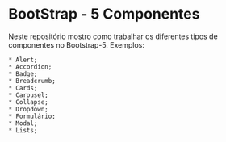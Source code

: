 # BootStrap - 5  Componentes 
 
 Neste repositório mostro como trabalhar os diferentes tipos de componentes no Bootstrap-5. 
 Exemplos: 
 
    * Alert;
    * Accordion;
    * Badge;
    * Breadcrumb;
    * Cards;
    * Carousel;
    * Collapse;
    * Dropdown;
    * Formulário;
    * Modal;
    * Lists;
 
 
